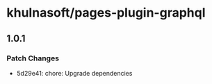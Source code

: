 # khulnasoft/pages-plugin-graphql

## 1.0.1

### Patch Changes

- 5d29e41: chore: Upgrade dependencies
